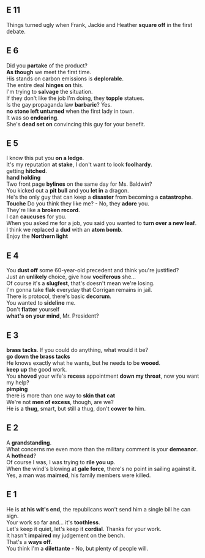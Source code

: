 
## E 11 
Things turned ugly when Frank, Jackie and Heather **square off** in the first debate.  

## E 6 
Did you **partake** of the product?  
**As though** we meet the first time.  
His stands on carbon emissions is **deplorable**.  
The entire deal **hinges on** this.  
I'm trying to **salvage** the situation.  
If they don't like the job I'm doing, they **topple** statues.  
Is the gay propaganda law **barbaric**? Yes.  
**no stone left unturned** when the first lady in town.  
It was so **endearing**.  
She's **dead set on** convincing this guy for your benefit.  


## E 5 
I know this put you **on a ledge**.  
It's my reputation **at stake**, I don't want to look **foolhardy**.  
getting **hitched**.  
**hand holding**  
Two front page **bylines** on the same day for Ms. Baldwin?  
You kicked out a **pit bull** and you **let in** a dragon.  
He's the only guy that can keep a **disaster** from becoming a **catastrophe**.  
**Touche**
Do you think they like me? - No, they **adore** you.  
They're like a **broken record**.  
I can **caucuses** for you.  
When you asked me for a job, you said you wanted to **turn over a new leaf**.  
I think we replaced a **dud** with an **atom bomb**.  
Enjoy the **Northern light**  


## E 4  
You **dust off** some 60-year-old precedent and think you're justified?   
Just an **unlikely** choice, give how **vociferous** she...  
Of course it's a **slugfest**, that's doesn't mean we're losing.  
I'm gonna take **flak** everyday that Corrigan remains in jail.  
There is protocol, there's basic **decorum**.  
You wanted to **sideline** me.  
Don't **flatter** yourself  
**what's on your mind**, Mr. President? 

## E 3  
**brass tacks**. If you could do anything, what would it be?  
**go down the brass tacks**  
He knows exactly what he wants, but he needs to be **wooed**.  
**keep up** the good work.  
You **shoved** your wife's **recess** appointment **down my throat**, now you want my help?  
**pimping**  
there is more than one way to **skin that cat**  
We're not **men of excess**, though, are we?  
He is a **thug**, smart, but still a thug, don't **cower to** him.  

## E 2 

A **grandstanding**.  
What concerns me even more than the military comment is your **demeanor**.  
A **hothead**?  
Of course I was, I was trying to **rile you up**.  
When the wind's blowing at **gale force**, there's no point in sailing against it.  
Yes, a man was **maimed**, his family members were killed.  

## E 1 
He is **at his wit's end**, the republicans won't send him a single bill he can sign.  
Your work so far and... it's **toothless**.  
Let's keep it quiet, let's keep it **cordial**. Thanks for your work.  
It hasn't **impaired** my judgement on the bench.  
That's a **ways off**.  
You think I'm a **dilettante** - No, but plenty of people will.  
